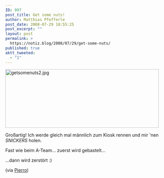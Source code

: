 ```yaml
---
ID: 997
post_title: Get some nuts!
author: Matthias Pfefferle
post_date: 2008-07-29 18:55:25
post_excerpt: ""
layout: post
permalink: >
  https://notiz.blog/2008/07/29/get-some-nuts/
published: true
aktt_tweeted:
  - "1"
---
```

<img class="aligncenter" src="http://notiz.blog/wp-content/uploads/2008/07/getsomenuts2.jpg" alt="getsomenuts2.jpg" width="480" height="183" />

Großartig! Ich werde gleich mal männlich zum Kiosk rennen und mir 'nen <em>SNICKERS</em> holen.

<!--more-->Fast wie beim A-Team... zuerst wird gebastelt...

<object type="application/x-shockwave-flash" style="width: 425px; height: 350px;" data="http://www.youtube.com/v/Sm6ZGQV4HjM"><param name="movie" value="http://www.youtube.com/v/Sm6ZGQV4HjM" /></object>

...dann wird zerstört :)

<object type="application/x-shockwave-flash" style="width: 425px; height: 350px;" data="http://www.youtube.com/v/hi4DEdUmA6A"><param name="movie" value="http://www.youtube.com/v/hi4DEdUmA6A" /></object>

(via <a href="http://twitter.com/Pierro/statuses/871495957">Pierro</a>)